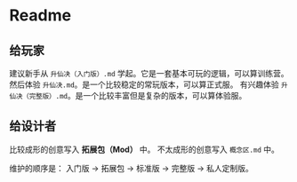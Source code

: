 # Readme

## 给玩家

建议新手从 `升仙决（入门版）.md` 学起。它是一套基本可玩的逻辑，可以算训练营。
然后体验 `升仙决.md`。是一个比较稳定的常玩版本，可以算正式服。
有兴趣体验 `升仙决（完整版）.md`。是一个比较丰富但是复杂的版本，可以算体验服。

## 给设计者

比较成形的创意写入 **拓展包（Mod）** 中。
不太成形的创意写入 `概念区.md` 中。

维护的顺序是： 入门版 -> 拓展包 -> 标准版 -> 完整版 -> 私人定制版。
